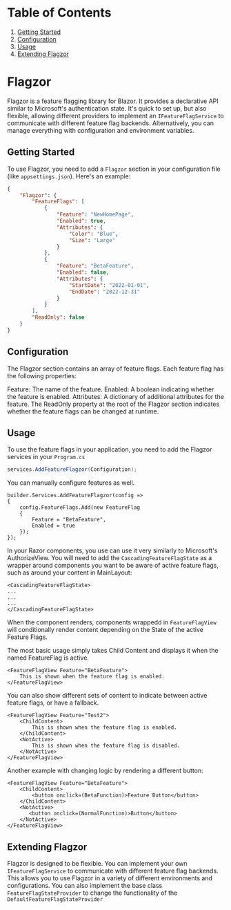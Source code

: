 # Table of Contents
1. [Getting Started](#getting-started)
2. [Configuration](#configuration)
3. [Usage](#usage)
4. [Extending Flagzor](#extending-flagzor)


# Flagzor

Flagzor is a feature flagging library for Blazor. It provides a declarative API similar to Microsoft's authentication state. It's quick to set up, but also flexible, allowing different providers to implement an `IFeatureFlagService` to communicate with different feature flag backends. Alternatively, you can manage everything with configuration and environment variables.

## Getting Started

To use Flagzor, you need to add a `Flagzor` section in your configuration file (like `appsettings.json`). Here's an example:

```json
{
    "Flagzor": {
        "FeatureFlags": [
            {
                "Feature": "NewHomePage",
                "Enabled": true,
                "Attributes": {
                    "Color": "Blue",
                    "Size": "Large"
                }
            },
            {
                "Feature": "BetaFeature",
                "Enabled": false,
                "Attributes": {
                    "StartDate": "2022-01-01",
                    "EndDate": "2022-12-31"
                }
            }
        ],
        "ReadOnly": false
    }
}
```
## Configuration
The Flagzor section contains an array of feature flags. Each feature flag has the following properties:

Feature: The name of the feature.
Enabled: A boolean indicating whether the feature is enabled.
Attributes: A dictionary of additional attributes for the feature.
The ReadOnly property at the root of the Flagzor section indicates whether the feature flags can be changed at runtime.

## Usage
To use the feature flags in your application, you need to add the Flagzor services in your `Program.cs`

```csharp
services.AddFeatureFlagzor(Configuration);
```

You can manually configure features as well.

```
builder.Services.AddFeatureFlagzor(config =>
{
    config.FeatureFlags.Add(new FeatureFlag
    {
        Feature = "BetaFeature",
        Enabled = true
    });
});
```

In your Razor components, you use can use it very similarly to Microsoft's AuthorizeView. You will need to add the `CascadingFeatureFlagState` as a wrapper around components you want to be aware of active feature flags, such as around your content in MainLayout:

```razor
<CascadingFeatureFlagState>
...
...
...
</CascadingFeatureFlagState>
```

When the component renders, components wrappedd in `FeatureFlagView` will conditionally render content depending on the State of the active Feature Flags.

The most basic usage simply takes Child Content and displays it when the named FeatureFlag is active.

```razor
<FeatureFlagView Feature="BetaFeature">
    This is shown when the feature flag is enabled.
</FeatureFlagView>
```

You can also show different sets of content to indicate between active feature flags, or have a fallback.

```razor
<FeatureFlagView Feature="Test2">
    <ChildContent>
        This is shown when the feature flag is enabled.
    </ChildContent>
    <NotActive>
        This is shown when the feature flag is disabled.
    </NotActive>
</FeatureFlagView>
```

Another example with changing logic by rendering a different button:
```razor
<FeatureFlagView Feature="BetaFeature">
    <ChildContent>
        <button onclick=(BetaFunction)>Feature Button</button>
    </ChildContent>
    <NotActive>
       <button onclick=(NormalFunction)>Button</button>
    </NotActive>
</FeatureFlagView>
```

## Extending Flagzor
Flagzor is designed to be flexible. You can implement your own `IFeatureFlagService` to communicate with different feature flag backends. This allows you to use Flagzor in a variety of different environments and configurations. You can also implement the base class `FeatureFlagStateProvider` to change the functionality of the `DefaultFeatureFlagStateProvider`


